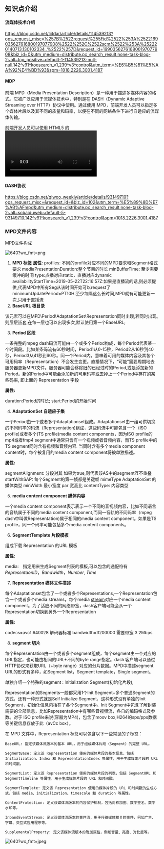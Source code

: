## 知识点介绍

#### 流媒体技术介绍
https://blog.csdn.net/liitdar/article/details/114539213?ops_request_misc=%257B%2522request%255Fid%2522%253A%2522169035627616800197077908%2522%252C%2522scm%2522%253A%252220140713.130102334..%2522%257D&request_id=169035627616800197077908&biz_id=0&utm_medium=distribute.pc_search_result.none-task-blog-2~all~top_positive~default-1-114539213-null-null.142^v91^koosearch_v1,239^v3^control&utm_term=%E6%B5%81%E5%AA%92%E4%BD%93&spm=1018.2226.3001.4187

#### MDP
前端 MPD（Media Presentation Description）是一种用于描述多媒体内容的格式。它被广泛应用于流媒体技术中，特别是在 DASH（Dynamic Adaptive Streaming over HTTP）协议中使用。通过使用 MPD，前端开发人员可以指定多个媒体片段以及其不同的质量和码率，以便在不同的网络条件下进行自适应的流媒体传输。

前端开发人员可以使用 HTML5 的 <video> 元素结合 JavaScript 来处理 MPD 文件，并通过 DASH 协议获取和播放多媒体内容。当用户请求播放一个流媒体时，前端会加载 MPD 文件并解析其中的信息，然后根据用户的设备和网络情况选择合适的媒体片段进行播放。

#### DASH协议
https://blog.csdn.net/qiwoo_weekly/article/details/93149710?ops_request_misc=&request_id=&biz_id=102&utm_term=%E5%89%8D%E7%AB%AFmpd&utm_medium=distribute.pc_search_result.none-task-blog-2~all~sobaiduweb~default-5-93149710.142^v91^koosearch_v1,239^v3^control&spm=1018.2226.3001.4187

### MPD文件内容

MPD文件构成

![640?wx_fmt=png](https://img-blog.csdnimg.cn/img_convert/e4f49b4618ce3517b2feca64b930a574.png)



1. **MPD 标签**
   **属性:** 
   profiles: 不同的profile对应不同的MPD要求和Segment格式要求
   mediaPresentationDuration:整个节目的时长
   minBufferTime: 至少需要缓冲的时间
   type:点播对应static，直播对应dynamic
   availabilityStartTime=2019-05-22T22:16:57Z:如果是直播流的话,则必须提供,代表MPD中所有Seg从该时间开始可以request了
   minimumUpdatePeriod=PT10H:至少每隔这么长时间,MPD就有可能更新一次,只用于直播流
2. **BaseURL 根目录**

该元素可以在MPD\Period\AdaptationSet\Representation同时出现,若同时出现,则层层嵌套;在每一层也可以出现多次,默认使用第一个BaseURL;

3. **Period 区段**

一条完整的mpeg  dash码流可能由一个或多个Period构成，每个Period代表某一个时间段。比如某条码流有60秒时间，Period1从0-15秒，Period2从16秒到40秒，Period3从41秒到60秒。同一个Period内，意味着可用的媒体内容及其各个可用码率（Representation）不会发生变更。直播情况下，“可能”需要周期地去服务器更新MPD文件，服务器可能会移除旧的已经过时的Period,或是添加新的Period。新的Period中可能会添加新的可用码率或去掉上一个Period中存在的某些码率, 即上面的 Representation 字段

**属性:**

duration:Period的时长;
start:Period的开始时间

4. **AdaptationSet 自适应子集**

一个Period由一个或者多个Adaptationset组成。Adaptationset由一组可供切换的不同码率的码流（Representation)组成，这些码流中可能包含一个（ISO profile)或者多个(TS profile)media content components，因为ISO  profile的mp4或者fmp4 segment中通常只含有一个视频或者音频内容，而TS profile中的TS  segment同时含有视频和音频内容. 当同时含有多个media component content时，每个被复用的media content  component将被单独描述。

**属性:** 

segmentAlignment: 分段对其 如果为true,则代表该AS中的segment互不重叠
startWithSAP: 每个Segment的第一帧都是关键帧
mimeType AdaptationSet 的媒体类型
minWidth 最小宽度
par 宽高比
contentType: 内容类型

5. **media content component 媒体内容**

一个media content component表示表示一个不同的音视频内容，比如不同语言的音轨属于不同的media content  component,而同一音轨的不同码率（mpeg dash中叫做Representation)属于相同的media content  component。如果是TS profile，同一个码率可能包括多个media content components。

6. **SegmentTemplate 片段模板**

组成下载 Representation 的URL 模板

**属性:** 

media:　指定用来生成Segment列表的模板,可以包含的通配符有$RepresentaonID$，$Bandwidth$，$Number$, $Time$

7. **Representation 媒体文件描述**

每个Adaptationset包含了一个或者多个Representations,一个Representation包含一个或者多个media streams，每个media [stream](https://so.csdn.net/so/search?q=stream&spm=1001.2101.3001.7020)对应一个media content component。为了适应不同的网络带宽，dash客户端可能会从一个Representation切换到另外一个Representation

**属性:**

codecs=avc1.640028 解码器标准
bandwidth=3200000 需要带宽 3.2Mbps

8. **segment 切片**

每个Representation由一个或者多个segment组成，每个segment由一个对应的URL指定，也可能由相同的URL+不同的byte range指定。dash 客户端可以通过HTTP协议来获取URL（+byte range）对应的分片数据。MPD中描述segment  URL的形式有多种，如Segment list，Segment template，Single segment。

单独介绍一个特殊的segment : Initialization Segment(初始化片段), 

Representation的Segments一般都采用1个Init Segment+多个普通Segment的方式，还有一种形式就是Self Initialize Segment，这种形式没有单独的Init  Segment，初始化信息包括在了各个Segment中。Init  Segment中包含了解封装需要的全部信息，比如Representation中有哪些音视频流，各自的编码格式及参数。对于 ISO  profile来说(容器为MP4)，包含了moov box,H264的sps/pps数据等关键信息存放于此（avCc box）。


在 MPD 文件中，Representation 标签可以包含以下一些常见的子标签：

    BaseURL: 指定该媒体流版本的基本 URL，用于组成媒体片段（Segment）的完整 URL。

    SegmentBase: 定义该 Representation 使用的媒体片段的基本信息，包括 Initialization、Index 和 RepresentationIndex 等属性，用于生成媒体片段的 URL 和时间戳。

    SegmentList: 定义该 Representation 使用的媒体片段的列表，包括 SegmentURL 和 SegmentTimeline 等属性，用于生成媒体片段的 URL 和时间戳。

    SegmentTemplate: 定义该 Representation 使用的媒体片段的 URL 和时间戳的生成方式，包括 media、initialization、timescale 和 duration 等属性。

    ContentProtection: 定义该媒体流版本的内容保护机制，包括对称加密、数字签名、数字水印等。

    InbandEventStream: 定义该媒体流版本的事件流，用于传输媒体相关的事件，例如广告、字幕、交互式应用程序等。

    SupplementalProperty: 定义该媒体流版本的附加属性，例如音量、亮度、对比度等。



![640?wx_fmt=jpeg](https://img-blog.csdnimg.cn/img_convert/84f6a1f937121ac957462be2ae0f796f.png)